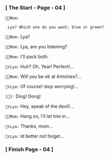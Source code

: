 ### 					     [ The Start - Page - 04 ]

`👩‍🏫Mom:`
```
 Lya? Which one do you want: blue or green?
```
 
`👩‍🏫Mom:` Lya?

`👩‍🏫Mom:` Lya, are you listening?

`👩‍🏫Mom:`  I'll pack both.

`🕵️‍♀️Lya:` Huh? Oh, Year! Perfect!...

`👩‍🏫Mom:` Will you be ok at Antoines?...

`🕵️‍♀️Lya:` Of course! stop worrying!...

`[🔔]:` Ding! Dong!  

`🕵️‍♀️Lya:` Hey, speak of the devil!...

`👩‍🏫Mom:` Hang on, I'll let him in...

`🕵️‍♀️Lya:` Thanks, mom...

`🕵️‍♀️Lya:` Id better not forget...

###			             [ Finish Page - 04 ]




